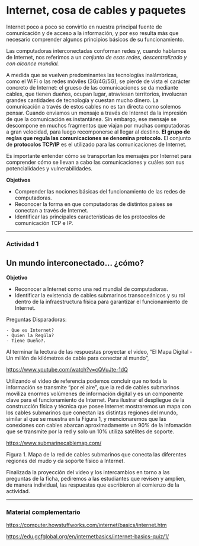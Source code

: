 # Internet, cosa de cables y paquetes

Internet poco a poco se convirtío en nuestra principal fuente de comunicación y de acceso a la información, y por eso resulta más que necesario comprender algunos principios básicos de su funcionamiento.

Las computadoras interconectadas conforman redes y, cuando hablamos de Internet, nos referimos a un _conjunto de esas redes, descentralizado y con alcance mundial._ 

A medida que se vuelven predominantes las tecnologías inalámbricas, como el WiFi o las redes móviles (3G/4G/5G), se pierde de vista el carácter concreto de Internet: el grueso de las comunicaciones se da mediante cables, que tienen dueños, ocupan lugar, atraviesan territorios, involucran grandes cantidades de tecnología y cuestan mucho dinero. La comunicación a través de estos cables no es tan directa como solemos pensar. Cuando enviamos un mensaje a través de Internet da la impresión de que la comunicación es instantánea. Sin embargo, ese mensaje se descompone en muchos fragmentos que viajan por muchas computadoras a gran velocidad, para luego recomponerse al llegar al destino. **El grupo de reglas que regula las comunicaciones se denomina protocolo.** El conjunto de **protocolos TCP/IP** es el utilizado para las comunicaciones de Internet.

Es importante entender cómo se transportan los mensajes por Internet para comprender cómo se llevan a cabo las comunicaciones y cuáles son sus potencialidades y vulnerabilidades.

**Objetivos**

* Comprender las nociones básicas del funcionamiento de las redes de computadoras.
* Reconocer la forma en que computadoras de distintos países se conectan a través de Internet.
* Identificar las principales características de los protocolos de comunicación TCP e IP.

___

### Actividad 1 

## Un mundo interconectado... ¿cómo?

**Objetivo** 

* Reconocer a Internet como una red mundial de computadoras.
* Identificar la existencia de cables submarinos transoceánicos y su rol dentro de la infraestructura física para garantizar el funcionamiento de Internet.

Preguntas Disparadoras: 

    - Que es Internet? 
    - Quien la Regúla? 
    - Tiene Dueño?. 
 
Al terminar la lectura de las respuestas proyectar el video, “El Mapa Digital - Un millón de kilómetros de cable para conectar al mundo”, 

https://www.youtube.com/watch?v=cQVuJte-1dQ

Utilizando el video de referencia podemos concluir que no toda la información se transmite “por el aire”, que la red de cables submarinos moviliza enormes volúmenes de información digital y es un componente clave para el funcionamiento de Internet. Para ilustrar el despliegue de la construcción física y técnica que posee Internet mostraremos un mapa con los cables submarinos que conectan las distintas regiones del mundo, similar al que se muestra en la Figura 1, y mencionaremos que las conexiones con cables abarcan aproximadamente un 90% de la infomación que se transmite por la red y solo un 10% utiliza satélites de soporte.

https://www.submarinecablemap.com/

Figura 1. Mapa de la red de cables submarinos que conecta las diferentes regiones del mudo y da soporte físico a Internet.

Finalizada la proyección del video y los intercambios en torno a las preguntas de la ficha, pediremos a las estudiantes que revisen y amplíen, de manera individual, las respuestas que escribieron al comienzo de la actividad.

_______
### Material complementario
https://computer.howstuffworks.com/internet/basics/internet.htm


https://edu.gcfglobal.org/en/internetbasics/internet-basics-quiz/1/